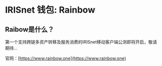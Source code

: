 # IRISnet 钱包: Rainbow

## Raibow是什么？

第一个支持跨链多资产转移及服务消费的IRISnet移动客户端公测即将开启，敬请期待...

官网：[https://www.rainbow.one](https://www.rainbow.one)
